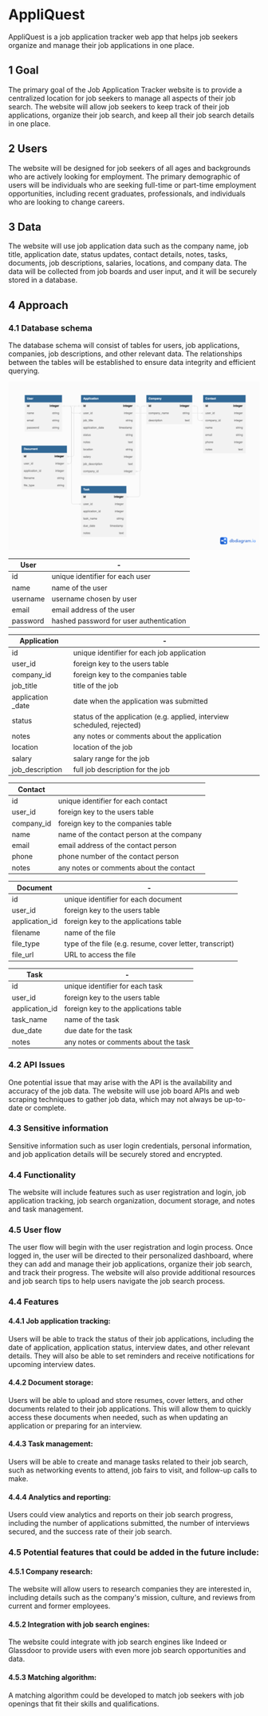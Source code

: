 # AppliQuest
AppliQuest is a job application tracker web app that helps job seekers organize and manage their job applications in one place.

## 1 Goal 
The primary goal of the Job Application Tracker website is to provide a centralized location for job seekers to manage all aspects of their job search. The website will allow job seekers to keep track of their job applications, organize their job search, and keep all their job search details in one place.

## 2 Users 
The website will be designed for job seekers of all ages and backgrounds who are actively looking for employment. The primary demographic of users will be individuals who are seeking full-time or part-time employment opportunities, including recent graduates, professionals, and individuals who are looking to change careers.

## 3 Data 
The website will use job application data such as the company name, job title, application date, status updates, contact details, notes, tasks, documents, job descriptions, salaries, locations, and company data. The data will be collected from job boards and user input, and it will be securely stored in a database.

## 4 Approach
   
### 4.1 Database schema

The database schema will consist of tables for users, job applications, companies, job descriptions, and other relevant data. The relationships between the tables will be established to ensure data integrity and efficient querying.

<img src="JobApplicationTracker-Schema.png" />

|User|-|
|-|-|
|id|unique identifier for each user|
|name |name of the user|
|username| username chosen by user|
|email|email address of the user|
|password|hashed password for user authentication|


|Application|-|
|-----------|--|
|id| unique identifier for each job application|
|user_id|foreign key to the users table|
|company_id|foreign key to the companies table|
|job_title|title of the job|
|application _date|date when the application was submitted|
|status|status of the application (e.g. applied, interview scheduled, rejected)|
|notes|any notes or comments about the application|
|location|location of the job|
|salary|salary range for the job|
|job_description|full job description for the job|


|Contact| |
|-------|--|
|id|unique identifier for each contact|
|user_id|foreign key to the users table|
|company_id|foreign key to the companies table|
|name|name of the contact person at the company|
|email|email address of the contact person|
|phone|phone number of the contact person|
|notes|any notes or comments about the contact|


|Document|-|
|-|-|
|id|unique identifier for each document|
|user_id|foreign key to the users table|
|application_id|foreign key to the applications table|
|filename|name of the file|
|file_type|type of the file (e.g. resume, cover letter, transcript)|
|file_url|URL to access the file|



|Task|-|
|-|-|
|id|unique identifier for each task|
|user_id|foreign key to the users table|
|application_id|foreign key to the applications table|
|task_name|name of the task|
|due_date|due date for the task|
|notes|any notes or comments about the task|


### 4.2 API Issues
One potential issue that may arise with the API is the availability and accuracy of the job data. The website will use job board APIs and web scraping techniques to gather job data, which may not always be up-to-date or complete.

### 4.3 Sensitive information
Sensitive information such as user login credentials, personal information, and job application details will be securely stored and encrypted.

### 4.4 Functionality 
The website will include features such as user registration and login, job application tracking, job search organization, document storage, and notes and task management.

### 4.5 User flow
The user flow will begin with the user registration and login process. Once logged in, the user will be directed to their personalized dashboard, where they can add and manage their job applications, organize their job search, and track their progress. The website will also provide additional resources and job search tips to help users navigate the job search process.

### 4.4 Features
#### 4.4.1 Job application tracking: 
Users will be able to track the status of their job applications, including the date of application, application status, interview dates, and other relevant details. They will also be able to set reminders and receive notifications for upcoming interview dates.

#### 4.4.2 Document storage: 
Users will be able to upload and store resumes, cover letters, and other documents related to their job applications. This will allow them to quickly access these documents when needed, such as when updating an application or preparing for an interview.

#### 4.4.3 Task management: 
Users will be able to create and manage tasks related to their job search, such as networking events to attend, job fairs to visit, and follow-up calls to make.

#### 4.4.4 Analytics and reporting: 
Users could view analytics and reports on their job search progress, including the number of applications submitted, the number of interviews secured, and the success rate of their job search.

### 4.5 Potential features that could be added in the future include:
#### 4.5.1 Company research: 
The website will allow users to research companies they are interested in, including details such as the company's mission, culture, and reviews from current and former employees.

#### 4.5.2 Integration with job search engines: 
The website could integrate with job search engines like Indeed or Glassdoor to provide users with even more job search opportunities and data.

#### 4.5.3 Matching algorithm: 
A matching algorithm could be developed to match job seekers with job openings that fit their skills and qualifications.

